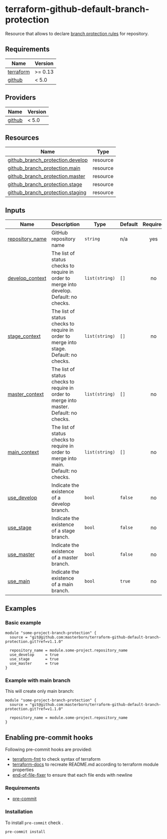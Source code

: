 # terraform-github-default-branch-protection

Resource that allows to declare [branch protection rules](https://docs.github.com/en/repositories/configuring-branches-and-merges-in-your-repository/defining-the-mergeability-of-pull-requests/managing-a-branch-protection-rule) for repository.

<!-- START_OF_AUTO_GENERATED_SECTION -->
## Requirements

| Name | Version |
|------|---------|
| <a name="requirement_terraform"></a> [terraform](#requirement\_terraform) | >= 0.13 |
| <a name="requirement_github"></a> [github](#requirement\_github) | < 5.0 |

## Providers

| Name | Version |
|------|---------|
| <a name="provider_github"></a> [github](#provider\_github) | < 5.0 |
## Resources

| Name | Type |
|------|------|
| [github_branch_protection.develop](https://registry.terraform.io/providers/github/latest/docs/resources/branch_protection) | resource |
| [github_branch_protection.main](https://registry.terraform.io/providers/github/latest/docs/resources/branch_protection) | resource |
| [github_branch_protection.master](https://registry.terraform.io/providers/github/latest/docs/resources/branch_protection) | resource |
| [github_branch_protection.stage](https://registry.terraform.io/providers/github/latest/docs/resources/branch_protection) | resource |
| [github_branch_protection.staging](https://registry.terraform.io/providers/github/latest/docs/resources/branch_protection) | resource |
## Inputs

| Name | Description | Type | Default | Required |
|------|-------------|------|---------|:--------:|
| <a name="input_repository_name"></a> [repository\_name](#input\_repository\_name) | GitHub repository name | `string` | n/a | yes |
| <a name="input_develop_context"></a> [develop\_context](#input\_develop\_context) | The list of status checks to require in order to merge into develop. Default: no checks. | `list(string)` | `[]` | no |
| <a name="input_stage_context"></a> [stage\_context](#input\_stage\_context) | The list of status checks to require in order to merge into stage. Default: no checks. | `list(string)` | `[]` | no |
| <a name="input_master_context"></a> [master\_context](#input\_master\_context) | The list of status checks to require in order to merge into master. Default: no checks. | `list(string)` | `[]` | no |
| <a name="input_main_context"></a> [main\_context](#input\_main\_context) | The list of status checks to require in order to merge into main. Default: no checks. | `list(string)` | `[]` | no |
| <a name="input_use_develop"></a> [use\_develop](#input\_use\_develop) | Indicate the existence of a develop branch. | `bool` | `false` | no |
| <a name="input_use_stage"></a> [use\_stage](#input\_use\_stage) | Indicate the existence of a stage branch. | `bool` | `false` | no |
| <a name="input_use_master"></a> [use\_master](#input\_use\_master) | Indicate the existence of a master branch. | `bool` | `false` | no |
| <a name="input_use_main"></a> [use\_main](#input\_use\_main) | Indicate the existence of a main branch. | `bool` | `true` | no |


## Examples

### Basic example
```hcl
module "some-project-branch-protection" {
  source = "git@github.com:masterborn/terraform-github-default-branch-protection.git?ref=v1.1.0"

  repository_name = module.some-project.repository_name
  use_develop     = true
  use_stage       = true
  use_master      = true
}
```

### Example with main branch
This will create only main branch:
```hcl
module "some-project-branch-protection" {
  source = "git@github.com:masterborn/terraform-github-default-branch-protection.git?ref=v1.1.0"

  repository_name = module.some-project.repository_name
}
```
<!-- END_OF_AUTO_GENERATED_SECTION -->

## Enabling pre-commit hooks

Following pre-commit hooks are provided:

- [terraform-fmt](https://github.com/antonbabenko/pre-commit-terraform#terraform_fmt) to check syntax of terraform
- [terraform-docs](https://github.com/terraform-docs/terraform-docs) to recreate README.md according to terraform module properties
- [end-of-file-fixer](https://github.com/pre-commit/pre-commit-hooks#end-of-file-fixer) to ensure that each file ends with newline

### Requirements

- [pre-commit](https://pre-commit.com/#installation)

### Installation
To install `pre-commit` check .

```bash
pre-commit install
```
